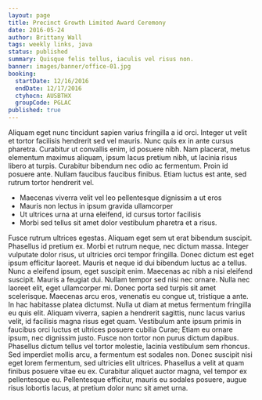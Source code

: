 ```yaml
---
layout: page
title: Precinct Growth Limited Award Ceremony
date: 2016-05-24
author: Brittany Wall
tags: weekly links, java
status: published
summary: Quisque felis tellus, iaculis vel risus non.
banner: images/banner/office-01.jpg
booking:
  startDate: 12/16/2016
  endDate: 12/17/2016
  ctyhocn: AUSBTHX
  groupCode: PGLAC
published: true
---
```

Aliquam eget nunc tincidunt sapien varius fringilla a id orci. Integer ut velit et tortor facilisis hendrerit sed vel mauris. Nunc quis ex in ante cursus pharetra. Curabitur ut convallis enim, id posuere nibh. Nam placerat, metus elementum maximus aliquam, ipsum lacus pretium nibh, ut lacinia risus libero at turpis. Curabitur bibendum nec odio ac fermentum. Proin id posuere ante. Nullam faucibus faucibus finibus. Etiam luctus est ante, sed rutrum tortor hendrerit vel.

* Maecenas viverra velit vel leo pellentesque dignissim a ut eros
* Mauris non lectus in ipsum gravida ullamcorper
* Ut ultrices urna at urna eleifend, id cursus tortor facilisis
* Morbi sed tellus sit amet dolor vestibulum pharetra et a risus.

Fusce rutrum ultrices egestas. Aliquam eget sem ut erat bibendum suscipit. Phasellus id pretium ex. Morbi et rutrum neque, nec dictum massa. Integer vulputate dolor risus, ut ultricies orci tempor fringilla. Donec dictum est eget ipsum efficitur laoreet. Mauris et neque id dui bibendum luctus ac a tellus. Nunc a eleifend ipsum, eget suscipit enim. Maecenas ac nibh a nisi eleifend suscipit. Mauris a feugiat dui. Nullam tempor sed nisi nec ornare.
Nulla nec laoreet elit, eget ullamcorper mi. Donec porta sed turpis sit amet scelerisque. Maecenas arcu eros, venenatis eu congue ut, tristique a ante. In hac habitasse platea dictumst. Nulla ut diam at metus fermentum fringilla eu quis elit. Aliquam viverra, sapien a hendrerit sagittis, nunc lacus varius velit, id facilisis magna risus eget quam. Vestibulum ante ipsum primis in faucibus orci luctus et ultrices posuere cubilia Curae; Etiam eu ornare ipsum, nec dignissim justo. Fusce non tortor non purus dictum dapibus. Phasellus dictum tellus vel tortor molestie, lacinia vestibulum sem rhoncus. Sed imperdiet mollis arcu, a fermentum est sodales non. Donec suscipit nisi eget lorem fermentum, sed ultricies elit ultrices. Phasellus a velit at quam finibus posuere vitae eu ex. Curabitur aliquet auctor magna, vel tempor ex pellentesque eu. Pellentesque efficitur, mauris eu sodales posuere, augue risus lobortis lacus, at pretium dolor nunc sit amet urna.
